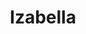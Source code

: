 ---
layout: model.ect
href: '/kitchens/models/modern-classic/izabella'
lang: ru
category: '/kitchens/models/modern-classic'
title: 'Izabella'
importance: 1
photo: '/кухни/модели/современная-классика/izabella/кухня-избела.jpg'
description: 'Уханье дубового леса, прекрасный натуральный цвет и совершенная выделка.'
highlights:
  - 
    caption: 'Технологии|и современный|вид'
    photo: '/кухни/модели/современная-классика/izabella/технологии-и-современная-фасад.png'
  - 
    caption: 'Прекрасный|натуральный|цвет'
    photo: '/кухни/модели/современная-классика/izabella/натуральный-цвет.png'
  - 
    caption: 'Совершенно|обработанный|массив дуба'
    photo: '/кухни/модели/современная-классика/izabella/обработанный-массив.png'
topics:
  -
    caption: 'Дверцы из массива дуба и широкая рамка'
    description: 'Прекрасный натуральный цвет и совершенная выделка. Солидные дверцы, которые могут быть из матированного стекла или плотными, полностью из массива. Материал, который мы используем – высочайшего качества. С годами мы специализировались на обработке массива, и даже смеем утверждать, что мы – лучшие в этой области.'
    highlight: 'Возможность комбинировать|дверцы из дерева, металла и стекла'
    photos:
      - '/кухни/модели/современная-классика/izabella/двери-1.jpg'
      - '/кухни/модели/современная-классика/izabella/двери-2.jpg'
      - '/кухни/модели/современная-классика/izabella/двери-4.jpg'
  -
    caption: 'Кухонный островок с местом для хранения'
    description: 'Кухни модели Изабелла своей гибкостью и видом предлагают широкую гамму решений для разных зон: «хранение», «мытье», «подготовка», «приготовление блюд». В пространствах, где возможно, обособляется и зона для «быстрой закуски» с увеличением рабочей площади.'
    photos:
      - '/кухни/модели/современная-классика/izabella/островна-част.jpg'
  -
    caption: 'Красивая комбинация массива, металла и стекла'
    description: 'Модные тенденции не упускают расписаться и внести стиль и на кухне. Кухня Изабелла предложит Вам не только стиль, но и подвижность. Красивая комбинация металла со стеклянными дверцами из матированного стекла и массивных рам. Имеется возможность для металлических боков и металлической панели (спина для столешницы). Комбинируется отлично и с inox.'
    photos:
      - '/кухни/модели/современная-классика/izabella/металла-и-стекла.jpg'
      - '/кухни/модели/современная-классика/izabella/металла-и-стекла-2.jpg'
      - '/кухни/модели/современная-классика/izabella/металла-и-стекла-4.jpg'
  -
    caption: 'Декоративные алюминиевые полки'
    description: 'Декоративные полки – чудесное дополнение к комбинации массива и металла, а LED дно, которое светит вверх и вниз (опция) может придать еще больше стиля кухне. Полки могут быть монтированы на месте, в зависимости от вашего желания и расположения на кухне. '
    highlight: 'Алюминиевые полки|которые раздвигают пространство на кухне'
    photos:
      - '/кухни/модели/современная-классика/izabella/полки-и-лед-подсветка.jpg'
      - '/кухни/модели/современная-классика/izabella/технологии-и-лед-подсветка.jpg'
      - '/кухни/модели/современная-классика/izabella/металла-и-стекла-1.jpg'
  -
    caption: 'Механизмы для функционального использования пространства'
    description: 'Облегченные рабочие процессы, достаточное пространство для хранения и высокий уровень комфорта достигнуты использованием ящиков и систем для верхнего выдвижения Blum. Исключительно крепкие, большие и удобные ящики, с помощью которых используете полноценно все пространство. Даже и в самом укромном уголке кухни будет приглядно и удобно.'
    photos:
      - '/кухни/модели/современная-классика/izabella/технологии-1.jpg'
      - '/кухни/модели/современная-классика/izabella/технологии.jpg'
doors:
  description: 'Дверцы навесных шкафов открываются полностью, не мешая. Каждая дверца окрашена и патинирована, чтобы усилить эффект дерева и запечатать поры древесины, что помогает предохранить от внешнего воздействия, влаги и солнца. Дверцы из массивного дуба толщиной 25 мм. Отличное исполнение и прочность, которая предохраняет на долгое время.'
  categories:
    - 
      caption: 'Массив дуба, толщина 25 мм'
      photos:
        - '/кухни/модели/современная-классика/izabella/двери/двери-1.jpg'
        - '/кухни/модели/современная-классика/izabella/двери/двери-2.jpg'
        - '/кухни/модели/современная-классика/izabella/двери/двери-3.jpg'
        - '/кухни/модели/современная-классика/izabella/двери/двери-4.jpg'
handles:
  description: 'Широкие металлические примечательные ручки. Хорошо подобранные, чтобы быть удобными и стильными, в тон с предлагаемой моделью. Ручки – из высококачественного материала, который никак не меняет свои качества со временем. Не темнеют и не шелушатся.'
  categories:
    - 
      caption: 'Металл'
      photos:
        - '/кухни/модели/современная-классика/izabella/ручки/металлические-ручки-1.jpg'
        - '/кухни/модели/современная-классика/izabella/ручки/металлические-ручки-2.jpg'
        - '/кухни/модели/современная-классика/izabella/ручки/металлические-ручки-3.jpg'
        - '/кухни/модели/современная-классика/izabella/ручки/металлические-ручки-4.jpg'
worktops:
  description: 'Для совершенного завершения кухни есть богатый выбор столешниц, стен и панелей, которые могут быть из естественного камня или из материала, хорошо имитирующего камень. Исключительно надежные и доказанные во времени.'
  hpl:
    photos:
      - '/кухни/модели/современная-классика/izabella/столешница/hpl/hpl-1.jpg'
      - '/кухни/модели/современная-классика/izabella/столешница/hpl/hpl-2.jpg'
      - '/кухни/модели/современная-классика/izabella/столешница/hpl/hpl-3.jpg'
      - '/кухни/модели/современная-классика/izabella/столешница/hpl/hpl-4.jpg'
  technicalStone:
    photos:
      - '/кухни/модели/современная-классика/izabella/столешница/технический-камень/технический-камень-1.jpg'
      - '/кухни/модели/современная-классика/izabella/столешница/технический-камень/технический-камень-2.jpg'
  granite:
    photos:
      - '/кухни/модели/современная-классика/izabella/столешница/гранит/гранит-1.jpg'
      - '/кухни/модели/современная-классика/izabella/столешница/гранит/гранит-2.jpg'
      - '/кухни/модели/современная-классика/izabella/столешница/гранит/гранит-3.jpg'
      - '/кухни/модели/современная-классика/izabella/столешница/гранит/гранит-4.jpg'
      - '/кухни/модели/современная-классика/izabella/столешница/гранит/гранит-5.jpg'
      - '/кухни/модели/современная-классика/izabella/столешница/гранит/гранит-6.jpg'
---